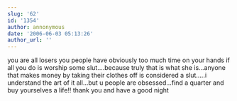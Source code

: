 ```yaml
---
slug: '62'
id: '1354'
author: annonymous
date: '2006-06-03 05:13:26'
author_url: ''
---
```

you are all losers you people have obviously too much time on your hands if all you do is worship some slut....because truly that is what she is...anyone that makes money by taking their clothes off is considered a slut.....i understand the art of it all...but u people are obsessed...find a quarter and buy yourselves a life!!
thank you and have a good night

